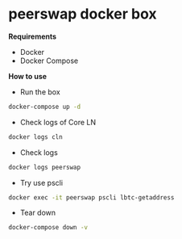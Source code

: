 # peerswap docker box

**Requirements**

- Docker
- Docker Compose


**How to use**

* Run the box

```sh
docker-compose up -d
```

* Check logs of Core LN

```sh
docker logs cln
```


* Check logs

```sh
docker logs peerswap
```

* Try use pscli

```sh
docker exec -it peerswap pscli lbtc-getaddress
```

* Tear down

```sh
docker-compose down -v
```